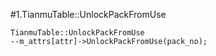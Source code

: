 #1.TianmuTable::UnlockPackFromUse

```
TianmuTable::UnlockPackFromUse
--m_attrs[attr]->UnlockPackFromUse(pack_no);
```